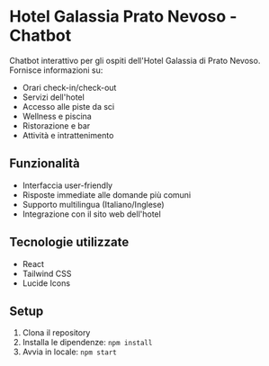 # Hotel Galassia Prato Nevoso - Chatbot

Chatbot interattivo per gli ospiti dell'Hotel Galassia di Prato Nevoso. Fornisce informazioni su:
- Orari check-in/check-out
- Servizi dell'hotel
- Accesso alle piste da sci
- Wellness e piscina
- Ristorazione e bar
- Attività e intrattenimento

## Funzionalità
- Interfaccia user-friendly
- Risposte immediate alle domande più comuni
- Supporto multilingua (Italiano/Inglese)
- Integrazione con il sito web dell'hotel

## Tecnologie utilizzate
- React
- Tailwind CSS
- Lucide Icons

## Setup
1. Clona il repository
2. Installa le dipendenze: `npm install`
3. Avvia in locale: `npm start`
